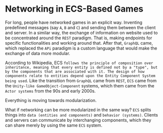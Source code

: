 # Networking in ECS-Based Games

For long, people have networked games in an explicit way. Inventing predefined messages (say `A`, `B` and `C`) and sending them between the client and server. In a similar way, the exchange of information on website used to be concentrated around the `REST` paradigm. That is, making endpoints for specific functionalities and working around that. After that, `GraphQL` came, which replaced the `APi` paradigm is a custom language that would make the exchange of data more modular.

According to Wikipedia, ECS `follows the principle of composition over inheritance, meaning that every entity is defined not by a "type", but by the components that are associated with it. The design of how components relate to entities depend upon the Entity Component System being used`. Like the transition from `GraphQL` came from `REST`, `ECS` came from the `Unity-like GameObject-Component` systems, which them came from the `Actor systems` from the 90s and early 2000s.

Everything is moving towards modularization.

What if networking can be more modularized in the same way? `ECS` splits things into `data (entities and components)` and `behavior (systems)`. Clients and servers can communicate by interchanging components, which they can share merely by using the same `ECS` system.
